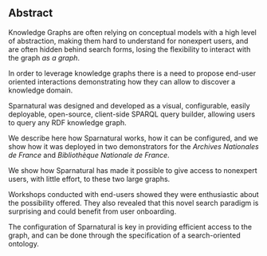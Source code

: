 ## Abstract
<!-- Context      -->
Knowledge Graphs are often relying on conceptual models with a high level of abstraction, making them hard to understand for nonexpert users, and are often hidden behind search forms, losing the flexibility to interact with the graph *as a graph*.
<!-- Need         -->
In order to leverage knowledge graphs there is a need to propose end-user oriented interactions demonstrating how they can allow to discover a knowledge domain.
<!-- Task         -->
Sparnatural was designed and developed as a visual, configurable, easily deployable, open-source, client-side SPARQL query builder, allowing users to query any RDF knowledge graph.
<!-- Object       -->
We describe here how Sparnatural works, how it can be configured, and we show how it was deployed in two demonstrators for the *Archives Nationales de France* and *Bibliothèque Nationale de France*.
<!-- Findings     -->
We show how Sparnatural has made it possible to give access to nonexpert users, with little effort, to these two large graphs.
<!-- Conclusion   -->
Workshops conducted with end-users showed they were enthusiastic about the possibility offered. They also revealed that this novel search paradigm is surprising and could benefit from user onboarding.
<!-- Perspectives -->
The configuration of Sparnatural is key in providing efficient access to the graph, and can be done through the specification of a search-oriented ontology.
